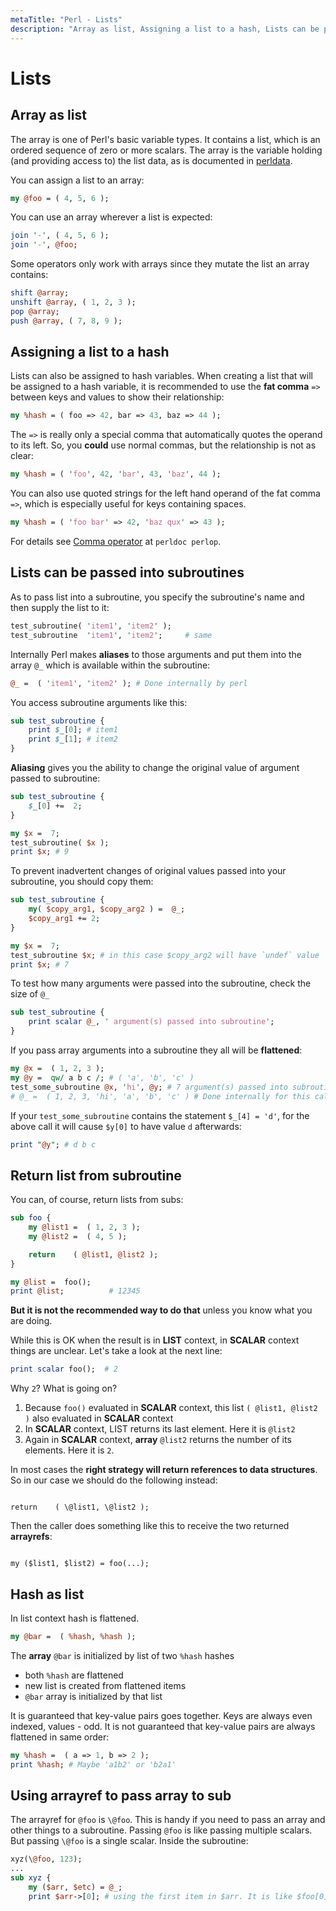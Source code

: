 ```yaml
---
metaTitle: "Perl - Lists"
description: "Array as list, Assigning a list to a hash, Lists can be passed into subroutines, Return list from subroutine, Hash as list, Using arrayref to pass array to sub"
---
```


# Lists



## Array as list


The array is one of Perl's basic variable types. It contains a list, which is an ordered sequence of zero or more scalars. The array is the variable holding (and providing access to) the list data, as is documented in [perldata](http://perldoc.perl.org/perldata.html).

You can assign a list to an array:

```perl
my @foo = ( 4, 5, 6 );

```

You can use an array wherever a list is expected:

```perl
join '-', ( 4, 5, 6 );
join '-', @foo;

```

Some operators only work with arrays since they mutate the list an array contains:

```perl
shift @array;
unshift @array, ( 1, 2, 3 );
pop @array;
push @array, ( 7, 8, 9 );

```



## Assigning a list to a hash


Lists can also be assigned to hash variables. When creating a list that will be assigned to a hash variable, it is recommended to use the ****fat comma**** `=>` between keys and values to show their relationship:

```perl
my %hash = ( foo => 42, bar => 43, baz => 44 );

```

The `=>` is really only a special comma that automatically quotes the operand to its left. So, you **could** use normal commas, but the relationship is not as clear:

```perl
my %hash = ( 'foo', 42, 'bar', 43, 'baz', 44 );

```

You can also use quoted strings for the left hand operand of the fat comma `=>`, which is especially useful for keys containing spaces.

```perl
my %hash = ( 'foo bar' => 42, 'baz qux' => 43 );

```

For details see [Comma operator](http://perldoc.perl.org/perlop.html#Comma-Operator) at `perldoc perlop`.



## Lists can be passed into subroutines


As to pass list into a subroutine, you specify the subroutine's name and then supply the list to it:

```perl
test_subroutine( 'item1', 'item2' );
test_subroutine  'item1', 'item2';     # same

```

Internally Perl makes **aliases** to those arguments and put them into the array `@_` which is available within the subroutine:

```perl
@_ =  ( 'item1', 'item2' ); # Done internally by perl

```

You access subroutine arguments like this:

```perl
sub test_subroutine {
    print $_[0]; # item1
    print $_[1]; # item2
}

```

**Aliasing** gives you the ability to change the original value of argument passed to subroutine:

```perl
sub test_subroutine {
    $_[0] +=  2;
}

my $x =  7;
test_subroutine( $x );
print $x; # 9

```

To prevent inadvertent changes of original values passed into your subroutine, you should copy them:

```perl
sub test_subroutine {
    my( $copy_arg1, $copy_arg2 ) =  @_;
    $copy_arg1 += 2;
}

my $x =  7;
test_subroutine $x; # in this case $copy_arg2 will have `undef` value
print $x; # 7

```

To test how many arguments were passed into the subroutine, check the size of `@_`

```perl
sub test_subroutine {
    print scalar @_, ' argument(s) passed into subroutine';
}

```

If you pass array arguments into a subroutine they all will be **flattened**:

```perl
my @x =  ( 1, 2, 3 );
my @y =  qw/ a b c /; # ( 'a', 'b', 'c' )
test_some_subroutine @x, 'hi', @y; # 7 argument(s) passed into subroutine
# @_ =  ( 1, 2, 3, 'hi', 'a', 'b', 'c' ) # Done internally for this call

```

If your `test_some_subroutine` contains the statement `$_[4] = 'd'`, for the above call it will cause `$y[0]` to have value `d` afterwards:

```perl
print "@y"; # d b c

```



## Return list from subroutine


You can, of course, return lists from subs:

```perl
sub foo {
    my @list1 =  ( 1, 2, 3 );
    my @list2 =  ( 4, 5 );

    return    ( @list1, @list2 );
}

my @list =  foo();
print @list;          # 12345

```

**But it is not the recommended way to do that** unless you know what you are doing.

While this is OK when the result is in **LIST** context, in **SCALAR** context things are unclear. Let's take a look at the next line:

```perl
print scalar foo();  # 2

```

Why `2`? What is going on?

1. Because `foo()` evaluated in **SCALAR** context, this list `( @list1, @list2 )` also evaluated in **SCALAR** context
1. In **SCALAR** context, LIST returns its last element. Here it is `@list2`
1. Again in **SCALAR** context, **array** `@list2` returns the number of its elements. Here it is `2`.

In most cases the **right strategy will return references to data structures**.<br />
So in our case we should do the following instead:

```

return    ( \@list1, \@list2 );

```

Then the caller does something like this to receive the two returned **arrayrefs**:

```

my ($list1, $list2) = foo(...);

```



## Hash as list


In list context hash is flattened.

```perl
my @bar =  ( %hash, %hash );

```

The **array** `@bar` is initialized by list of two `%hash` hashes

- both `%hash` are flattened
- new list is created from flattened items
- `@bar` array is initialized by that list

It is guaranteed that key-value pairs goes together. Keys are always even indexed, values - odd. It is not guaranteed that key-value pairs are always flattened in same order:

```perl
my %hash =  ( a => 1, b => 2 );
print %hash; # Maybe 'a1b2' or 'b2a1'

```



## Using arrayref to pass array to sub


The arrayref for `@foo` is `\@foo`.  This is handy if you need to pass an array and other things to a subroutine.  Passing `@foo` is like passing multiple scalars.  But passing `\@foo` is a single scalar.  Inside the subroutine:

```perl
xyz(\@foo, 123);
...
sub xyz {
    my ($arr, $etc) = @_;
    print $arr->[0]; # using the first item in $arr. It is like $foo[0]

```


